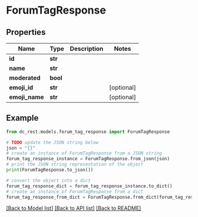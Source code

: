 # ForumTagResponse


## Properties

Name | Type | Description | Notes
------------ | ------------- | ------------- | -------------
**id** | **str** |  | 
**name** | **str** |  | 
**moderated** | **bool** |  | 
**emoji_id** | **str** |  | [optional] 
**emoji_name** | **str** |  | [optional] 

## Example

```python
from dc_rest.models.forum_tag_response import ForumTagResponse

# TODO update the JSON string below
json = "{}"
# create an instance of ForumTagResponse from a JSON string
forum_tag_response_instance = ForumTagResponse.from_json(json)
# print the JSON string representation of the object
print(ForumTagResponse.to_json())

# convert the object into a dict
forum_tag_response_dict = forum_tag_response_instance.to_dict()
# create an instance of ForumTagResponse from a dict
forum_tag_response_from_dict = ForumTagResponse.from_dict(forum_tag_response_dict)
```
[[Back to Model list]](../README.md#documentation-for-models) [[Back to API list]](../README.md#documentation-for-api-endpoints) [[Back to README]](../README.md)


